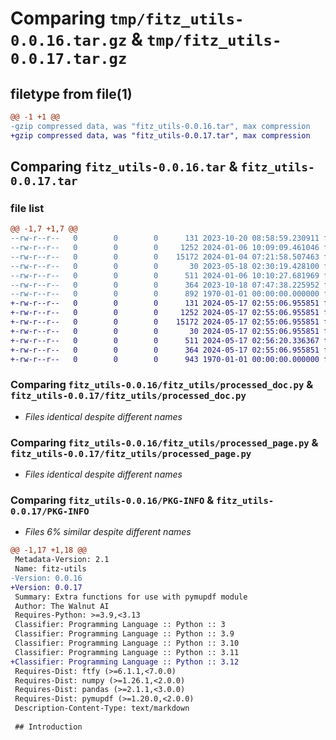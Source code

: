 # Comparing `tmp/fitz_utils-0.0.16.tar.gz` & `tmp/fitz_utils-0.0.17.tar.gz`

## filetype from file(1)

```diff
@@ -1 +1 @@
-gzip compressed data, was "fitz_utils-0.0.16.tar", max compression
+gzip compressed data, was "fitz_utils-0.0.17.tar", max compression
```

## Comparing `fitz_utils-0.0.16.tar` & `fitz_utils-0.0.17.tar`

### file list

```diff
@@ -1,7 +1,7 @@
--rw-r--r--   0        0        0      131 2023-10-20 08:58:59.230911 fitz_utils-0.0.16/fitz_utils/__init__.py
--rw-r--r--   0        0        0     1252 2024-01-06 10:09:09.461046 fitz_utils-0.0.16/fitz_utils/processed_doc.py
--rw-r--r--   0        0        0    15172 2024-01-04 07:21:58.507463 fitz_utils-0.0.16/fitz_utils/processed_page.py
--rw-r--r--   0        0        0       30 2023-05-18 02:30:19.428100 fitz_utils-0.0.16/LICENSE
--rw-r--r--   0        0        0      511 2024-01-06 10:10:27.681969 fitz_utils-0.0.16/pyproject.toml
--rw-r--r--   0        0        0      364 2023-10-18 07:47:38.225952 fitz_utils-0.0.16/README.md
--rw-r--r--   0        0        0      892 1970-01-01 00:00:00.000000 fitz_utils-0.0.16/PKG-INFO
+-rw-r--r--   0        0        0      131 2024-05-17 02:55:06.955851 fitz_utils-0.0.17/fitz_utils/__init__.py
+-rw-r--r--   0        0        0     1252 2024-05-17 02:55:06.955851 fitz_utils-0.0.17/fitz_utils/processed_doc.py
+-rw-r--r--   0        0        0    15172 2024-05-17 02:55:06.955851 fitz_utils-0.0.17/fitz_utils/processed_page.py
+-rw-r--r--   0        0        0       30 2024-05-17 02:55:06.955851 fitz_utils-0.0.17/LICENSE
+-rw-r--r--   0        0        0      511 2024-05-17 02:56:20.336367 fitz_utils-0.0.17/pyproject.toml
+-rw-r--r--   0        0        0      364 2024-05-17 02:55:06.955851 fitz_utils-0.0.17/README.md
+-rw-r--r--   0        0        0      943 1970-01-01 00:00:00.000000 fitz_utils-0.0.17/PKG-INFO
```

### Comparing `fitz_utils-0.0.16/fitz_utils/processed_doc.py` & `fitz_utils-0.0.17/fitz_utils/processed_doc.py`

 * *Files identical despite different names*

### Comparing `fitz_utils-0.0.16/fitz_utils/processed_page.py` & `fitz_utils-0.0.17/fitz_utils/processed_page.py`

 * *Files identical despite different names*

### Comparing `fitz_utils-0.0.16/PKG-INFO` & `fitz_utils-0.0.17/PKG-INFO`

 * *Files 6% similar despite different names*

```diff
@@ -1,17 +1,18 @@
 Metadata-Version: 2.1
 Name: fitz-utils
-Version: 0.0.16
+Version: 0.0.17
 Summary: Extra functions for use with pymupdf module
 Author: The Walnut AI
 Requires-Python: >=3.9,<3.13
 Classifier: Programming Language :: Python :: 3
 Classifier: Programming Language :: Python :: 3.9
 Classifier: Programming Language :: Python :: 3.10
 Classifier: Programming Language :: Python :: 3.11
+Classifier: Programming Language :: Python :: 3.12
 Requires-Dist: ftfy (>=6.1.1,<7.0.0)
 Requires-Dist: numpy (>=1.26.1,<2.0.0)
 Requires-Dist: pandas (>=2.1.1,<3.0.0)
 Requires-Dist: pymupdf (>=1.20.0,<2.0.0)
 Description-Content-Type: text/markdown
 
 ## Introduction
```

